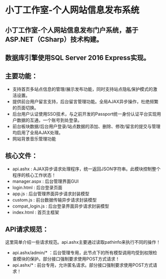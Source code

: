 # 小丁工作室-个人网站信息发布系统
## 小丁工作室-个人网站信息发布门户系统，基于ASP.NET（CSharp）技术构建。
## 数据库引擎使用SQL Server 2016 Express实现。

## 主要功能：
- 支持首页多站点信息的管理/展示发布功能，同时支持站点隐私保护模式的激活设置。
- 提供前台用户留言支持，后台留言管理功能。全局AJAX异步操作，杜绝频繁的页面切换。
- 后台用户认证使用SSO技术，与之前开发的Passport统一身份认证平台实现用户数据的互通，一个账号到处登录。
- 前台板块数据/后台用户登录/站点数据的添加、删除、修改/留言的提交与管理均启用了全局AJAX处理。
- 网站背景音乐管理功能

## 核心文件：
- api.ashx : AJAX异步请求处理程序，统一返回JSON字符串。此模块控制整个程序的核心工作状态！
- manager.aspx : 后台管理界面GUI
- login.html : 后台登录页面
- app.js : 后台管理界面异步请求封装模型
- custom.js : 前台数据传输异步请求封装模型
- compat_login.js : 后台登录界面异步请求封装模型
- index.html : 首页主框架

## API请求规范：
这里简单介绍一些请求规范。api.ashx主要通过读取pathinfo来执行不同的操作！
- api.ashx/admin/* ：后台管理专用，此节点下的所有模型调用均受到权限检查模块的保护。部分接口强制要求使用POST方式请求！
- api.ashx/* : 前台专用，允许匿名请求。部分接口强制要求使用POST方式请求！
